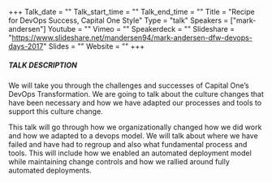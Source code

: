 +++
Talk_date = ""
Talk_start_time = ""
Talk_end_time = ""
Title = "Recipe for DevOps Success, Capital One Style"
Type = "talk"
Speakers = ["mark-andersen"]
Youtube = ""
Vimeo = ""
Speakerdeck = ""
Slideshare = "https://www.slideshare.net/mandersen94/mark-andersen-dfw-devops-days-2017"
Slides = ""
Website = ""
+++

##### TALK DESCRIPTION

We will take you through the challenges and successes of Capital One’s DevOps Transformation. We are going to talk about the culture changes that have been necessary and how we have adapted our processes and tools to support this culture change.

This talk will go through how we organizationally changed how we did work and how we adapted to a devops model. We will talk about where we have failed and have had to regroup and also what fundamental process and tools. This will include how we enabled an automated deployment model while maintaining change controls and how we rallied around fully automated deployments.
